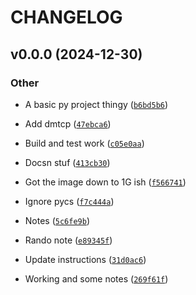# CHANGELOG


## v0.0.0 (2024-12-30)

### Other

- A basic py project thingy
  ([`b6bd5b6`](https://github.com/mikeawalker/examples/commit/b6bd5b66cbd65be29dab810c1ff2a4e82c81cea3))

- Add dmtcp
  ([`47ebca6`](https://github.com/mikeawalker/examples/commit/47ebca6163cb9d6462615526f0fbf2dafc0f0128))

- Build and test work
  ([`c05e0aa`](https://github.com/mikeawalker/examples/commit/c05e0aa7c917b8e67429d66afae6389c3471c6a1))

- Docsn stuf
  ([`413cb30`](https://github.com/mikeawalker/examples/commit/413cb3073130881c484389fa28d84e4e236aa805))

- Got the image down to 1G ish
  ([`f566741`](https://github.com/mikeawalker/examples/commit/f5667417708778097202c9228fde0b922ceeb46c))

- Ignore pycs
  ([`f7c444a`](https://github.com/mikeawalker/examples/commit/f7c444a9d22f96997b2091be6aa469726709551e))

- Notes
  ([`5c6fe9b`](https://github.com/mikeawalker/examples/commit/5c6fe9bc115a48c141c83e7d1f167307d0802de6))

- Rando note
  ([`e89345f`](https://github.com/mikeawalker/examples/commit/e89345f1f299b3e870d5201741d86983108ce790))

- Update instructions
  ([`31d0ac6`](https://github.com/mikeawalker/examples/commit/31d0ac6eb56a30fec2a8857d480be4a1c9191b7e))

- Working and some notes
  ([`269f61f`](https://github.com/mikeawalker/examples/commit/269f61f9cec16c8f21a160cab22c79b014107370))
